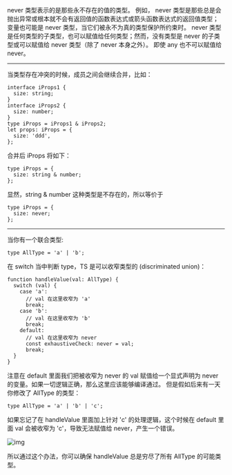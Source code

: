 never 类型表示的是那些永不存在的值的类型。 例如， never 类型是那些总是会抛出异常或根本就不会有返回值的函数表达式或箭头函数表达式的返回值类型； 变量也可能是 never 类型，当它们被永不为真的类型保护所约束时。 never 类型是任何类型的子类型，也可以赋值给任何类型；然而，没有类型是 never 的子类型或可以赋值给 never 类型（除了 never 本身之外）。 即使 any 也不可以赋值给 never。

-----------------------------------------------------------------------------------------------------------------------------------------------------------
 当类型存在冲突的时候，成员之间会继续合并，比如：

```
interface iProps1 {
  size: string;
}
interface iProps2 {
  size: number;
}
type iProps = iProps1 & iProps2;
let props: iProps = {
  size: 'ddd',
};
```

合并后 iProps 将如下：

```
type iProps = {
  size: string & number;
};
```

显然，string & number 这种类型是不存在的，所以等价于

```
type iProps = {
  size: never;
};
```

 ----------------------------------------------------------------------------------------------------------------------------------------------------------

当你有一个联合类型:

```
type AllType = 'a' | 'b';
```

在 switch 当中判断 type，TS 是可以收窄类型的 (discriminated union)：

```
function handleValue(val: AllType) {
  switch (val) {
    case 'a':
      // val 在这里收窄为 'a'
      break;
    case 'b':
      // val 在这里收窄为 'b'
      break;
    default:
      // val 在这里收窄为 never
      const exhaustiveCheck: never = val;
      break;
  }
}
```

注意在 default 里面我们把被收窄为 never 的 val 赋值给一个显式声明为 never 的变量。如果一切逻辑正确，那么这里应该能够编译通过。 但是假如后来有一天你修改了 AllType 的类型：

```
type AllType = 'a' | 'b' | 'c';
```

如果忘记了在 handleValue 里面加上针对 'c' 的处理逻辑，这个时候在 default 里面 val 会被收窄为 'c'，导致无法赋值给 never，产生一个错误。



![img](https://user-gold-cdn.xitu.io/2020/4/27/171bc3671d62df18?imageView2/0/w/1280/h/960/format/webp/ignore-error/1)

所以通过这个办法，你可以确保 handleValue 总是穷尽了所有 AllType 的可能类型。